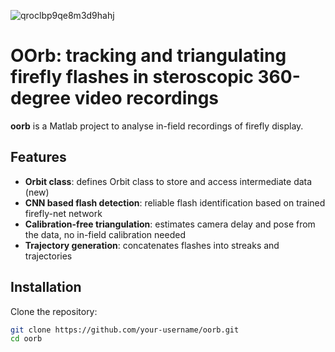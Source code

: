 ![qroclbp9qe8m3d9hahj](https://github.com/user-attachments/assets/0fa0d3f3-88ec-4a1f-ab0c-2f1e7c874d61)

# OOrb: tracking and triangulating firefly flashes in steroscopic 360-degree video recordings

**oorb** is a Matlab project to analyse in-field recordings of firefly display. 

## Features
- **Orbit class**: defines Orbit class to store and access intermediate data (new)
- **CNN based flash detection**: reliable flash identification based on trained firefly-net network
- **Calibration-free triangulation**: estimates camera delay and pose from the data, no in-field calibration needed
- **Trajectory generation**: concatenates flashes into streaks and trajectories

## Installation
Clone the repository:
```bash
git clone https://github.com/your-username/oorb.git
cd oorb
